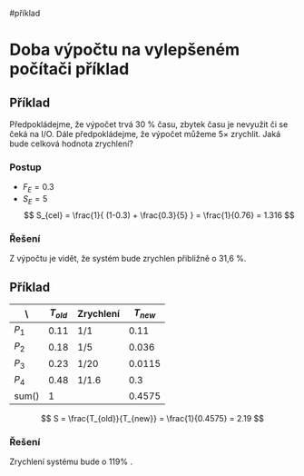 #příklad 
# Doba výpočtu na vylepšeném počítači příklad
## Příklad
Předpokládejme, že výpočet trvá 30 % času, zbytek času je nevyužit či se čeká na I/O. Dále předpokládejme, že výpočet můžeme 5× zrychlit. Jaká bude celková hodnota zrychlení?

### Postup
- $F_E = 0.3$
- $S_E = 5$
$$
S_{cel} = \frac{1}{
(1-0.3) + \frac{0.3}{5}
} = \frac{1}{0.76}
= 1.316
$$
### Řešení
Z výpočtu je vidět, že systém bude zrychlen přibližně o 31,6 %.

## Příklad

| \    | $T_{old}$ | Zrychlení | $T_{new}$ |
| --- | --------- | --------- | --------- |
| $P_1$    | 0.11      | 1/1       | 0.11      |
| $P_2$    | 0.18      | 1/5       | 0.036     |
| $P_3$    | 0.23      | 1/20      | 0.0115    |
| $P_4$    | 0.48      | 1/1.6     | 0.3       |
| sum()    | 1         |           | 0.4575    |
$$
S = \frac{T_{old}}{T_{new}} = \frac{1}{0.4575} = 2.19
$$
### Řešení
Zrychlení systému bude o $119\%$ .
